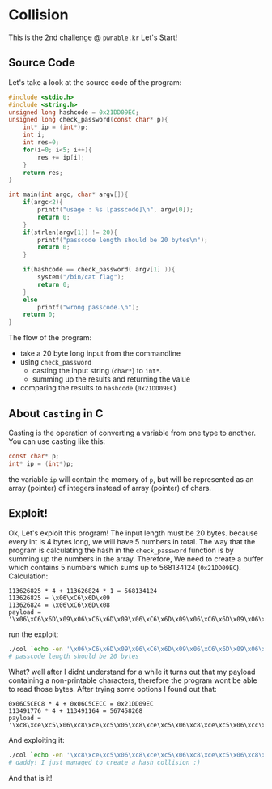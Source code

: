 # Collision
This is the 2nd challenge @ `pwnable.kr`
Let's Start!

## Source Code
Let's take a look at the source code of the program:
```c
#include <stdio.h>
#include <string.h>
unsigned long hashcode = 0x21DD09EC;
unsigned long check_password(const char* p){
	int* ip = (int*)p;
	int i;
	int res=0;
	for(i=0; i<5; i++){
		res += ip[i];
	}
	return res;
}

int main(int argc, char* argv[]){
	if(argc<2){
		printf("usage : %s [passcode]\n", argv[0]);
		return 0;
	}
	if(strlen(argv[1]) != 20){
		printf("passcode length should be 20 bytes\n");
		return 0;
	}

	if(hashcode == check_password( argv[1] )){
		system("/bin/cat flag");
		return 0;
	}
	else
		printf("wrong passcode.\n");
	return 0;
}
```
The flow of the program:
- take a 20 byte long input from the commandline
- using `check_password`
	- casting the input string (`char*`) to `int*`.
	- summing up the results and returning the value
- comparing the results to `hashcode` (`0x21DD09EC`)

## About `Casting` in C
Casting is the operation of converting a variable from one type to another.
You can use casting like this:
```C
const char* p;
int* ip = (int*)p;
```
the variable `ip` will contain the memory of `p`, but will be represented as an array (pointer) of integers instead of array (pointer) of chars.

## Exploit!
Ok, Let's exploit this program!
The input length must be 20 bytes. because every int is 4 bytes long, we will have 5 numbers in total.
The way that the program is calculating the hash in the `check_password` function is by summing up the numbers in the array.
Therefore, We need to create a buffer which contains 5 numbers which sums up to 568134124 (`0x21DD09EC`).
Calculation:
```
113626825 * 4 + 113626824 * 1 = 568134124
113626825 = \x06\xC6\x6D\x09
113626824 = \x06\xC6\x6D\x08
payload = '\x06\xC6\x6D\x09\x06\xC6\x6D\x09\x06\xC6\x6D\x09\x06\xC6\x6D\x09\x06\xC6\x6D\x08'
```
run the exploit:
```sh
./col `echo -en '\x06\xC6\x6D\x09\x06\xC6\x6D\x09\x06\xC6\x6D\x09\x06\xC6\x6D\x09\x06\xC6\x6D\x08'`
# passcode length should be 20 bytes
```
What? well after I didnt understand for a while it turns out that my payload containing a non-printable characters, therefore the program wont be able to read those bytes.
After trying some options I found out that:
```
0x06C5CEC8 * 4 + 0x06C5CECC = 0x21DD09EC
113491776 * 4 + 113491164 = 567458268
payload = '\xc8\xce\xc5\x06\xc8\xce\xc5\x06\xc8\xce\xc5\x06\xc8\xce\xc5\x06\xcc\xce\xc5\x06'
```
And exploiting it:
```sh
./col `echo -en '\xc8\xce\xc5\x06\xc8\xce\xc5\x06\xc8\xce\xc5\x06\xc8\xce\xc5\x06\xcc\xce\xc5\x06'`
# daddy! I just managed to create a hash collision :)
```
And that is it!